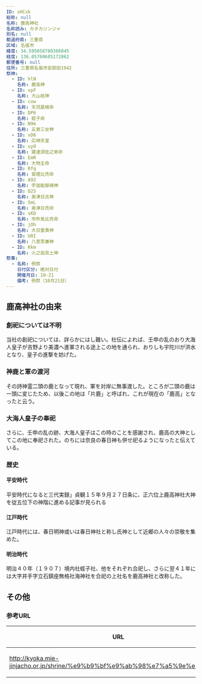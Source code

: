 ```yaml
---
ID: sHCxk
総称: null
名称: 鹿高神社
名称読み: カタカジンジャ
別名: null
都道府県: 三重県
区域: 名張市
緯度: 34.595058780366045
経度: 136.05760685172862
郵便番号: null
住所: 三重県名張市安部田1942
祭神:
  - ID: hlN
    名称: 鹿高神
  - ID: vpF
    名称: 大山祇神
  - ID: cow
    名称: 天児屋根命
  - ID: DP6
    名称: 蛭子命
  - ID: N9m
    名称: 五男三女神
  - ID: vD6
    名称: 応神天皇
  - ID: uyO
    名称: 建速須佐之男命
  - ID: EmR
    名称: 大物主命
  - ID: Rfq
    名称: 菊理比売命
  - ID: A92
    名称: 宇迦能御魂神
  - ID: D2S
    名称: 奥津日古神
  - ID: 5mL
    名称: 奥津日売命
  - ID: sKD
    名称: 市杵島比売命
  - ID: jOh
    名称: 大日霊貴神
  - ID: U0I
    名称: 八意思兼神
  - ID: Kkm
    名称: 火之迦具土神
祭事:
  - 名称: 例祭
    日付区分: 絶対日付
    開催月日: 10-21
    備考: 例祭（10月21日）
---
```


## 鹿高神社の由来

### 創祀については不明

当社の創祀については、詳らかにはし難い。社伝によれば、壬申の乱のおり大海人皇子が吉野より美濃へ進軍される途上この地を通られ、おりしも宇陀川が洪水となり、皇子の進撃を妨げた。

### 神鹿と軍の渡河

その詩神霊二頭の鹿となって現れ、軍を対岸に無事渡した。ところが二頭の鹿は一頭に変じたため、以後この地は「片鹿」と呼ばれ、これが現在の「鹿高」となったと云う。

### 大海人皇子の奉祀

さらに、壬申の乱の跡、大海人皇子はこの時のことを感謝され、鹿高の大神としてこの地に奉祀された。のちには奈良の春日神も併せ祀るようになったと伝えている。

### 歴史

#### 平安時代

平安時代になると三代実録」貞観１５年９月２７日条に、正六位上鹿高神社大神を従五位下の神階に進める記事が見られる

#### 江戸時代

江戸時代には、春日明神或いは春日神社と称し氏神として近郷の人々の崇敬を集めた。

#### 明治時代

明治４０年（１９０７）境内社蛭子社、他をそれぞれ合祀し、さらに翌４１年には大字井手字立石鎮座無格社海神社を合祀の上社名を鹿高神社と改称した。

## その他

### 参考URL

| URL                                                                          | 説明   |
| ---------------------------------------------------------------------------- | ------ |
| http://kyoka.mie-jinjacho.or.jp/shrine/%e9%b9%bf%e9%ab%98%e7%a5%9e%e7%a4%be/ | 神社庁 |
